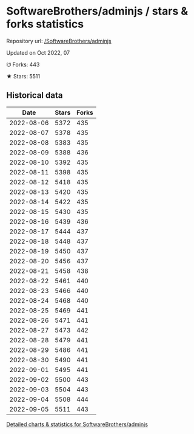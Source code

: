 # SoftwareBrothers/adminjs / stars & forks statistics

Repository url: [/SoftwareBrothers/adminjs](https://github.com/SoftwareBrothers/adminjs)

Updated on Oct 2022, 07

☋ Forks: 443

★ Stars: 5511

## Historical data
| Date | Stars | Forks |
|------|-------|-------|
| 2022-08-06 | 5372 | 435 | 
| 2022-08-07 | 5378 | 435 | 
| 2022-08-08 | 5383 | 435 | 
| 2022-08-09 | 5388 | 436 | 
| 2022-08-10 | 5392 | 435 | 
| 2022-08-11 | 5398 | 435 | 
| 2022-08-12 | 5418 | 435 | 
| 2022-08-13 | 5420 | 435 | 
| 2022-08-14 | 5422 | 435 | 
| 2022-08-15 | 5430 | 435 | 
| 2022-08-16 | 5439 | 436 | 
| 2022-08-17 | 5444 | 437 | 
| 2022-08-18 | 5448 | 437 | 
| 2022-08-19 | 5450 | 437 | 
| 2022-08-20 | 5456 | 437 | 
| 2022-08-21 | 5458 | 438 | 
| 2022-08-22 | 5461 | 440 | 
| 2022-08-23 | 5466 | 440 | 
| 2022-08-24 | 5468 | 440 | 
| 2022-08-25 | 5469 | 441 | 
| 2022-08-26 | 5471 | 441 | 
| 2022-08-27 | 5473 | 442 | 
| 2022-08-28 | 5479 | 441 | 
| 2022-08-29 | 5486 | 441 | 
| 2022-08-30 | 5490 | 441 | 
| 2022-09-01 | 5495 | 441 | 
| 2022-09-02 | 5500 | 443 | 
| 2022-09-03 | 5504 | 443 | 
| 2022-09-04 | 5508 | 444 | 
| 2022-09-05 | 5511 | 443 | 


[Detailed charts & statistics for SoftwareBrothers/adminjs](https://reviewgithub.com/rep/SoftwareBrothers/adminjs)
